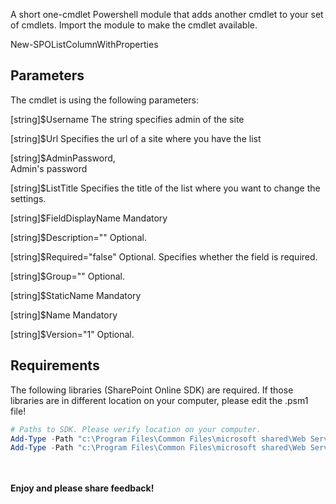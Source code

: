 A short one-cmdlet Powershell module that adds another cmdlet to your set of cmdlets. Import the module to make the cmdlet available.

 

New-SPOListColumnWithProperties

 

 

 

## Parameters

The cmdlet is using the following parameters:

 [string]$Username
The string specifies admin of the site

[string]$Url
Specifies the url of a site where you have the list

[string]$AdminPassword,       
Admin's password

[string]$ListTitle
Specifies the title of the list where you want to change the settings.

[string]$FieldDisplayName
Mandatory

[string]$Description=""
Optional.

[string]$Required="false"
Optional. Specifies whether the field is required.

[string]$Group=""
Optional.

[string]$StaticName
Mandatory

[string]$Name
Mandatory

[string]$Version="1"
Optional.

 

 

 

 

 

 

## Requirements

The following libraries (SharePoint Online SDK) are required. If those libraries are in different location on your computer, please edit the .psm1 file!

 

 

```PowerShell
# Paths to SDK. Please verify location on your computer.    
Add-Type -Path "c:\Program Files\Common Files\microsoft shared\Web Server Extensions\15\ISAPI\Microsoft.SharePoint.Client.dll"     
Add-Type -Path "c:\Program Files\Common Files\microsoft shared\Web Server Extensions\15\ISAPI\Microsoft.SharePoint.Client.Runtime.dll"  
```

<br/><br/>
<b>Enjoy and please share feedback!</b>
 

